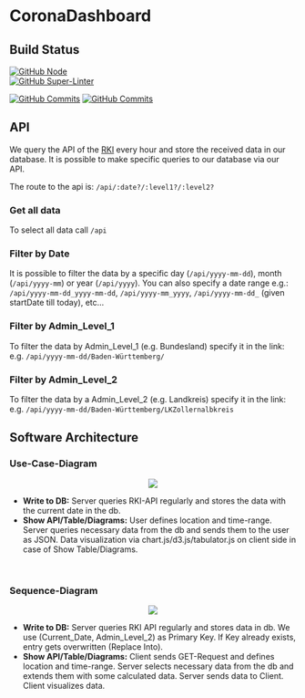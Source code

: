 # CoronaDashboard

## Build Status

[![GitHub Node](https://github.com/FelixGeisler/CoronaDashboard/workflows/Node.js%20CI/badge.svg)](https://github.com/actions/starter-workflows)  
[![GitHub Super-Linter](https://github.com/FelixGeisler/CoronaDashboard/workflows/Lint%20Code%20Base/badge.svg)](https://github.com/marketplace/actions/super-linter)

[![GitHub Commits](https://img.shields.io/github/commit-activity/w/FelixGeisler/CoronaDashboard)](https://github.com/FelixGeisler/CoronaDashboard/commits/main)
[![GitHub Commits](https://img.shields.io/bitbucket/issues/FelixGeisler/CoronaDashboard)](https://github.com/FelixGeisler/CoronaDashboard/issues)

## API

We query the API of the [RKI](https://npgeo-corona-npgeo-de.hub.arcgis.com/datasets/917fc37a709542548cc3be077a786c17_0) every hour and store the received data in our database. It is possible to make specific queries to our database via our API.

The route to the api is: `/api/:date?/:level1?/:level2?`

### Get all data

To select all data call `/api`
<br>

### Filter by Date

It is possible to filter the data by a specific day (`/api/yyyy-mm-dd`), month (`/api/yyyy-mm`) or year (`/api/yyyy`).
You can also specify a date range e.g.: `/api/yyyy-mm-dd_yyyy-mm-dd`, `/api/yyyy-mm_yyyy`, `/api/yyyy-mm-dd_` (given startDate till today), etc...
<br>

### Filter by Admin_Level_1

To filter the data by Admin_Level_1 (e.g. Bundesland) specify it in the link: e.g. `/api/yyyy-mm-dd/Baden-Württemberg/`
<br>

### Filter by Admin_Level_2

To filter the data by a Admin_Level_2 (e.g. Landkreis) specify it in the link: e.g. `/api/yyyy-mm-dd/Baden-Württemberg/LKZollernalbkreis`
<br>

## Software Architecture

### Use-Case-Diagram

<div align='center'>
<img src='http://www.plantuml.com/plantuml/png/ROknJiD038PtFyMlii3GFW53WIniI4V4x2OcEVNkNFaS423U7P56KOLOBFd_lczVdSsdd2Z9gyCL5eVHqKUJpgCMgiTOJcoSSUBko8DK_qY2NynbI491x4qCN168ErT3Myz_IxHgs3oeQM4qNCU3ilKRNF7dP88l0e20xHRNBnPTu8hc_cQUvzFEB8pwZcS-93cZom6tknt2lqKJUJ3ETOqkjwNxszmzFIxw-YxcD-sbz5DEFm00'/>
</div>

- <b>Write to DB:</b>
Server queries RKI-API regularly and stores the data with the current date in the db.
- <b>Show API/Table/Diagrams:</b>
User defines location and time-range. Server queries necessary data from the db and sends them to the user as JSON. Data visualization via chart.js/d3.js/tabulator.js on client side in case of Show Table/Diagrams.
<br>

### Sequence-Diagram

<div align='center'>
<img src='http://www.plantuml.com/plantuml/png/RL5DQm8n4BtdLmnwbhtleLeLHDf3qL8llSokWmRYPic7BVxw3gQE2UIoB6_UUtblPk43kX0lHdNs5rP6qn1WYhVeI8qyqRqUaQ4qKJGSWOdgpjwJkvAhiG_KfM61hZ5WXvvAbzUFhQzvJ7PlM-3Xv4dVE1j7cBxhqpaiJIGuE1q8WeNrKicRC7jvYblOK53O1tr5fWf9eEmT-OCPMmYrXJqdK4UgI0IIRdaCGLlOqMYm9z13iBcLq3EmM5IbzVviV-0JEqFDMkF9uSKtd4RzNw_CplMXER9Xq_ANvarhR8z1ss7UIFp7UUlXkR-XFjrFFT3QZX93G2WPApHzDFUdVQqjv4gMfaoPStrlqbe4Nzf7DFgMhB-7oghae4Nz1SFnOlu0'>
</div>

- <b>Write to DB:</b>
    Server queries RKI API regularly and stores data in db. We use (Current_Date, Admin_Level_2) as Primary Key. If Key already exists, entry gets overwritten (Replace Into).
- <b>Show API/Table/Diagrams:</b>
    Client sends GET-Request and defines location and time-range. Server selects necessary data from the db and extends them with some calculated data. Server sends data to Client. Client visualizes data.
